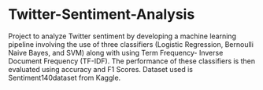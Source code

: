 # Twitter-Sentiment-Analysis
Project to analyze Twitter sentiment by developing a machine learning pipeline involving the use of three classifiers (Logistic Regression, Bernoulli Naive Bayes, and SVM) along with using Term Frequency- Inverse Document Frequency (TF-IDF). 
The performance of these classifiers is then evaluated using accuracy and F1 Scores. 
Dataset used is Sentiment140dataset from Kaggle.

